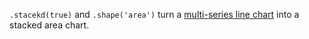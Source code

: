 `.stacekd(true)` and `.shape('area')` turn a [multi-series line chart](./multi-line.html) into a stacked area chart.